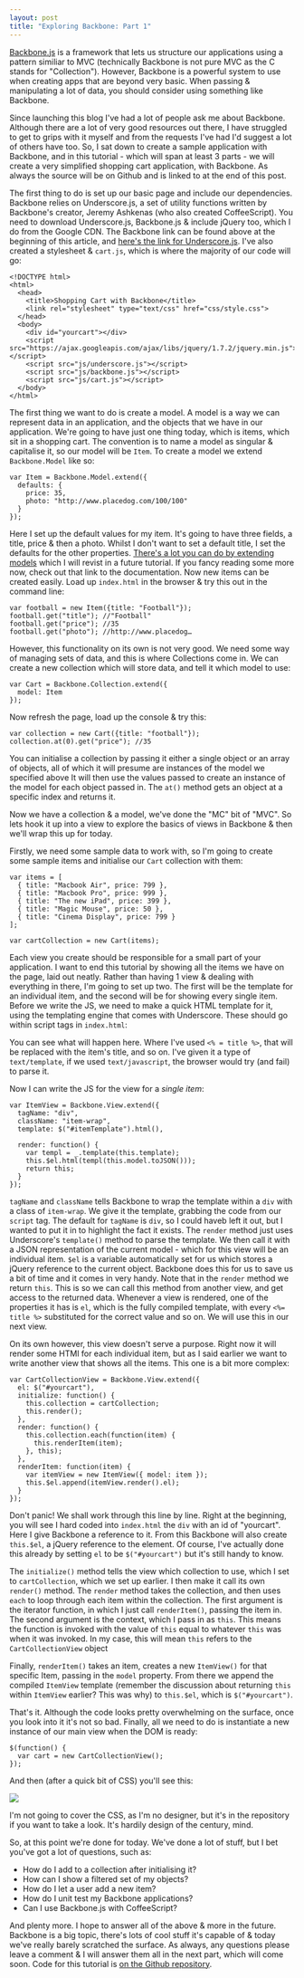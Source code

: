 ```yaml
---
layout: post
title: "Exploring Backbone: Part 1"
---
```


[Backbone.js](http://documentcloud.github.com/backbone/) is a framework that lets us structure our applications using a pattern similiar to MVC (technically Backbone is not pure MVC as the C stands for "Collection"). However, Backbone is a powerful system to use when creating apps that are beyond very basic. When passing & manipulating a lot of data, you should consider using something like Backbone.

Since launching this blog I've had a lot of people ask me about Backbone. Although there are a lot of very good resources out there, I have struggled to get to grips with it myself and from the requests I've had I'd suggest a lot of others have too. So, I sat down to create a sample application with Backbone, and in this tutorial - which will span at least 3 parts - we will create a very simplified shopping cart application, with Backbone. As always the source will be on Github and is linked to at the end of this post.

The first thing to do is set up our basic page and include our dependencies. Backbone relies on Underscore.js, a set of utility functions written by Backbone's creator, Jeremy Ashkenas (who also created CoffeeScript). You need to download Underscore.js, Backbone.js & include jQuery too, which I do from the Google CDN. The Backbone link can be found above at the beginning of this article, and [here's the link for Underscore.js](http://documentcloud.github.com/underscore/). I've also created a stylesheet & `cart.js`, which is where the majority of our code will go:

    <!DOCTYPE html>
    <html>
      <head>
        <title>Shopping Cart with Backbone</title>
        <link rel="stylesheet" type="text/css" href="css/style.css">
      </head>
      <body>
        <div id="yourcart"></div>
        <script src="https://ajax.googleapis.com/ajax/libs/jquery/1.7.2/jquery.min.js"></script>
        <script src="js/underscore.js"></script>
        <script src="js/backbone.js"></script>
        <script src="js/cart.js"></script>
      </body>
    </html>

The first thing we want to do is create a model. A model is a way we can represent data in an application, and the objects that we have in our application. We're going to have just one thing today, which is items, which sit in a shopping cart. The convention is to name a model as singular & capitalise it, so our model will be `Item`. To create a model we extend `Backbone.Model` like so:

    var Item = Backbone.Model.extend({
      defaults: {
        price: 35,
        photo: "http://www.placedog.com/100/100"
      }
    });

Here I set up the default values for my item. It's going to have three fields, a title, price & then a photo. Whilst I don't want to set a default title, I set the defaults for the other properties. [There's a lot you can do by extending models](http://documentcloud.github.com/backbone/#Model-extend) which I will revist in a future tutorial. If you fancy reading some more now, check out that link to the documentation. Now new items can be created easily. Load up `index.html` in the browser & try this out in the command line:

    var football = new Item({title: "Football"});
    football.get("title"); //"Football"
    football.get("price"); //35
    football.get("photo"); //http://www.placedog…

However, this functionality on its own is not very good. We need some way of managing sets of data, and this is where Collections come in. We can create a new collection which will store data, and tell it which model to use:

    var Cart = Backbone.Collection.extend({
      model: Item
    });

Now refresh the page, load up the console & try this:

    var collection = new Cart({title: "football"});
    collection.at(0).get("price"); //35

You can initialise a collection by passing it either a single object or an array of objects, all of which it will presume are instances of the model we specified above It will then use the values passed to create an instance of the model for each object passed in. The `at()` method gets an object at a specific index and returns it.

Now we have a collection & a model, we've done the "MC" bit of "MVC". So lets hook it up into a view to explore the basics of views in Backbone & then we'll wrap this up for today.

Firstly, we need some sample data to work with, so I'm going to create some sample items and initialise our `Cart` collection with them:

    var items = [
      { title: "Macbook Air", price: 799 },
      { title: "Macbook Pro", price: 999 },
      { title: "The new iPad", price: 399 },
      { title: "Magic Mouse", price: 50 },
      { title: "Cinema Display", price: 799 }
    ];

    var cartCollection = new Cart(items);

Each view you create should be responsible for a small part of your application. I want to end this tutorial by showing all the items we have on the page, laid out neatly. Rather than having 1 view & dealing with everything in there, I'm going to set up two. The first will be the template for an individual item, and the second will be for showing every single item. Before we write the JS, we need to make a quick HTML template for it, using the templating engine that comes with Underscore. These should go within script tags in `index.html`:
<script id="itemTemplate" type="text/template">
<img src="<%= photo %>" alt="<%= title %>">
<div>
<h2><%= title %></h2>
<h4>&pound;<%= price %></h4>
</div>
</script>
You can see what will happen here. Where I've used `<% = title %>`, that will be replaced with the item's title, and so on. I've given it a type of `text/template`, if we used `text/javascript`, the browser would try (and fail) to parse it.

Now I can write the JS for the view for a _single item_:

    var ItemView = Backbone.View.extend({
      tagName: "div",
      className: "item-wrap",
      template: $("#itemTemplate").html(),

      render: function() {
        var templ = _.template(this.template);
        this.$el.html(templ(this.model.toJSON()));
        return this;
      }
    });

`tagName` and `className` tells Backbone to wrap the template within a `div` with a class of `item-wrap`. We give it the template, grabbing the code from our `script` tag. The default for `tagName` is `div`, so I could haveb left it out, but I wanted to put it in to highlight the fact it exists. The `render` method just uses Underscore's `template()` method to parse the template. We then call it with a JSON representation of the current model - which for this view will be an individual item. `$el` is a variable automatically set for us which stores a jQuery reference to the current object. Backbone does this for us to save us a bit of time and it comes in very handy. Note that in the `render` method we return `this`. This is so we can call this method from another view, and get access to the returned data. Whenever a view is rendered, one of the properties it has is `el`, which is the fully compiled template, with every `<%= title %>` substituted for the correct value and so on. We will use this in our next view.

On its own however, this view doesn't serve a purpose. Right now it will render some HTMl for each individual item, but as I said earlier we want to write another view that shows all the items. This one is a bit more complex:

    var CartCollectionView = Backbone.View.extend({
      el: $("#yourcart"),
      initialize: function() {
        this.collection = cartCollection;
        this.render();
      },
      render: function() {
        this.collection.each(function(item) {
          this.renderItem(item);
        }, this);
      },
      renderItem: function(item) {
        var itemView = new ItemView({ model: item });
        this.$el.append(itemView.render().el);
      }
    });

Don't panic! We shall work through this line by line. Right at the beginning, you will see I hard coded into `index.html` the `div` with an id of "yourcart". Here I give Backbone a reference to it. From this Backbone will also create `this.$el`, a jQuery reference to the element. Of course, I've actually done this already by setting `el` to be `$("#yourcart")` but it's still handy to know.

The `initialize()` method tells the view which collection to use, which I set to `cartCollection`, which we set up earlier. I then make it call its own `render()` method. The `render` method takes the collection, and then uses `each` to loop through each item within the collection. The first argument is the iterator function, in which I just call `renderItem()`, passing the item in. The second argument is the context, which I pass in as `this`. This means the function is invoked with the value of `this` equal to whatever `this` was when it was invoked. In my case, this will mean `this` refers to the `CartCollectionView` object

Finally, `renderItem()` takes an item, creates a new `ItemView()` for that specific Item, passing in the `model` property. From there we append the compiled `ItemView` template (remember the discussion about returning `this` within `ItemView` earlier? This was why) to `this.$el`, which is `$("#yourcart")`.

That's it. Although the code looks pretty overwhelming on the surface, once you look into it it's not so bad. Finally, all we need to do is instantiate a new instance of our main view when the DOM is ready:

    $(function() {
      var cart = new CartCollectionView();
    });

And then (after a quick bit of CSS) you'll see this:

![](https://img.skitch.com/20120422-k2f196g9jeuw8578hxcsb591i8.jpg)

I'm not going to cover the CSS, as I'm no designer, but it's in the repository if you want to take a look. It's hardily design of the century, mind.

So, at this point we're done for today. We've done a lot of stuff, but I bet you've got a lot of questions, such as:

* How do I add to a collection after initialising it?
* How can I show a filtered set of my objects?
* How do I let a user add a new item?
* How do I unit test my Backbone applications?
* Can I use Backbone.js with CoffeeScript?

And plenty more. I hope to answer all of the above & more in the future. Backbone is a big topic, there's lots of cool stuff it's capable of & today we've really barely scratched the surface. As always, any questions please leave a comment & I will answer them all in the next part, which will come soon. Code for this tutorial is [on the Github repository](https://github.com/jackfranklin/JS-Playground-Backbone).
